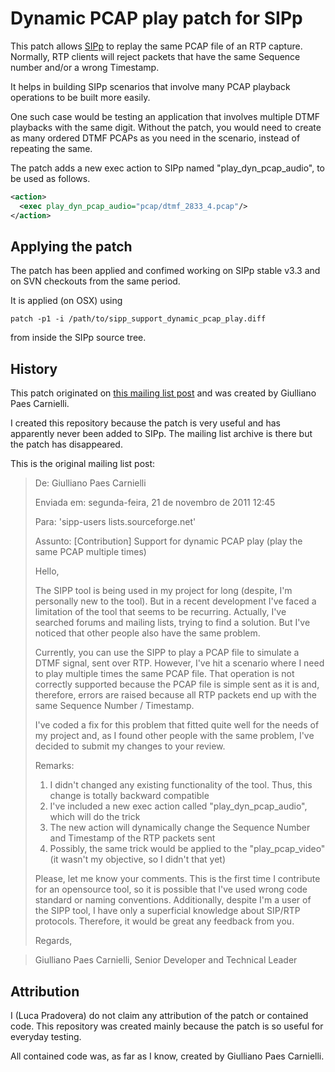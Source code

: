 Dynamic PCAP play patch for SIPp
=======================

This patch allows [SIPp](http://sipp.sourceforge.net/) to replay the same PCAP file of an RTP capture. Normally, RTP clients will reject packets that have the same Sequence number and/or a wrong Timestamp.

It helps in building SIPp scenarios that involve many PCAP playback operations to be built more easily.

One such case would be testing an application that involves multiple DTMF playbacks with the same digit. Without the patch, you would need to create as many ordered DTMF PCAPs as you need in the scenario, instead of repeating the same.

The patch adds a new exec action to SIPp named "play\_dyn\_pcap\_audio", to be used as follows.

```xml
<action>
  <exec play_dyn_pcap_audio="pcap/dtmf_2833_4.pcap"/>
</action>
```

Applying the patch
------------------
The patch has been applied and confimed working on SIPp stable v3.3 and on SVN checkouts from the same period.

It is applied (on OSX) using
```
patch -p1 -i /path/to/sipp_support_dynamic_pcap_play.diff
```
from inside the SIPp source tree.

History
-------

This patch originated on [this mailing list post](http://permalink.gmane.org/gmane.comp.telephony.sipp.user/5751) and was created by Giulliano Paes Carnielli.

I created this repository because the patch is very useful and has apparently never been added to SIPp. The mailing list archive is there but the patch has disappeared.

This is the original mailing list post:

> De: Giulliano Paes Carnielli 
> 
> Enviada em: segunda-feira, 21 de novembro de 2011 12:45
> 
> Para: 'sipp-users <at> lists.sourceforge.net'
> 
> Assunto: [Contribution] Support for dynamic PCAP play (play the same PCAP multiple times)
> 
> Hello,
> 
> The SIPP tool is being used in my project for long (despite, I'm personally new to the tool). But in a recent
> development I've faced a limitation of the tool that seems to be recurring. Actually, I've searched
> forums and mailing lists, trying to find a solution. But I've noticed that other people also have the same problem.
> 
> Currently, you can use the SIPP to play a PCAP file to simulate a DTMF signal, sent over RTP. However, I've hit
> a scenario where I need to play multiple times the same PCAP file. That operation is not correctly
> supported because the PCAP file is simple sent as it is and, therefore, errors are raised because all RTP
> packets end up with the same Sequence Number / Timestamp.
> 
> I've coded a fix for this problem that fitted quite well for the needs of my project and, as I found other
> people with the same problem, I've decided to submit my changes to your review.
> 
> Remarks:
> 1. I didn't changed any existing functionality of the tool. Thus, this change is totally backward compatible
> 2. I've included a new exec action called "play\_dyn\_pcap\_audio", which will do the trick
> 3. The new action will dynamically change the Sequence Number and Timestamp of the RTP packets sent
> 4. Possibly, the same trick would be applied to the "play\_pcap\_video" (it wasn't my objective, so I didn't
> that yet)
> 
> Please, let me know your comments. This is the first time I contribute for an opensource tool, so it is
> possible that I've used wrong code standard or naming conventions. Additionally, despite I'm a user of
> the SIPP tool, I have only a superficial knowledge about SIP/RTP protocols. Therefore, it would be great
> any feedback from you.
> 
> Regards,

> Giulliano Paes Carnielli, Senior Developer and Technical Leader 

Attribution
-----------

I (Luca Pradovera) do not claim any attribution of the patch or contained code. This repository was created mainly because the patch is so useful for everyday testing.

All contained code was, as far as I know, created by Giulliano Paes Carnielli.
